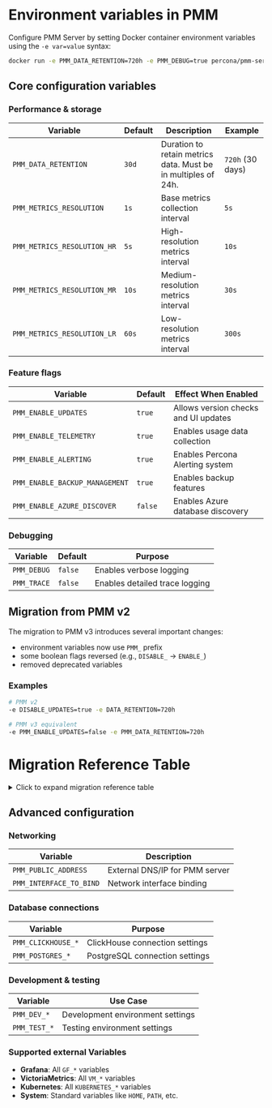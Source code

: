 # Environment variables in PMM

Configure PMM Server by setting Docker container environment variables using the `-e var=value` syntax:

```bash
docker run -e PMM_DATA_RETENTION=720h -e PMM_DEBUG=true percona/pmm-server:3
```

## Core configuration variables

### Performance & storage

| Variable | Default | Description | Example |
|----------|---------|-------------|----------|
| `PMM_DATA_RETENTION` | `30d` | Duration to retain metrics data. Must be in multiples of 24h. | `720h` (30 days) |
| `PMM_METRICS_RESOLUTION` | `1s` | Base metrics collection interval | `5s` |
| `PMM_METRICS_RESOLUTION_HR` | `5s` | High-resolution metrics interval | `10s` |
| `PMM_METRICS_RESOLUTION_MR` | `10s` | Medium-resolution metrics interval | `30s` |
| `PMM_METRICS_RESOLUTION_LR` | `60s` | Low-resolution metrics interval | `300s` |

### Feature flags

| Variable | Default | Effect When Enabled |
|----------|---------|-------------------|
| `PMM_ENABLE_UPDATES` | `true` | Allows version checks and UI updates |
| `PMM_ENABLE_TELEMETRY` | `true` | Enables usage data collection |
| `PMM_ENABLE_ALERTING` | `true` | Enables Percona Alerting system |
| `PMM_ENABLE_BACKUP_MANAGEMENT` | `true` | Enables backup features |
| `PMM_ENABLE_AZURE_DISCOVER` | `false` | Enables Azure database discovery |

### Debugging

| Variable | Default | Purpose |
|----------|---------|---------|
| `PMM_DEBUG` | `false` | Enables verbose logging |
| `PMM_TRACE` | `false` | Enables detailed trace logging |

## Migration from PMM v2

The migration to PMM v3 introduces several important changes:

- environment variables now use `PMM_` prefix
- some boolean flags reversed (e.g., `DISABLE_` → `ENABLE_`)
- removed deprecated variables

### Examples

```bash
# PMM v2
-e DISABLE_UPDATES=true -e DATA_RETENTION=720h

# PMM v3 equivalent
-e PMM_ENABLE_UPDATES=false -e PMM_DATA_RETENTION=720h
```

# Migration Reference Table

<details>
<summary>Click to expand migration reference table</summary>

## Core Variables

| PMM 2 | PMM 3 | Comments |
|-------|-------|----------|
| `DATA_RETENTION` | `PMM_DATA_RETENTION` | |
| `DISABLE_ALERTING` | `PMM_ENABLE_ALERTING` | |
| `DISABLE_UPDATES` | `PMM_ENABLE_UPDATES` | |
| `DISABLE_TELEMETRY` | `PMM_ENABLE_TELEMETRY` | |
| `DISABLE_BACKUP_MANAGEMENT` | `PMM_ENABLE_BACKUP_MANAGEMENT` | Note the reverted boolean |
| `ENABLE_AZUREDISCOVER` | `PMM_ENABLE_AZURE_DISCOVER` | |
| `ENABLE_RBAC` | `PMM_ENABLE_ACCESS_CONTROL` | |
| `LESS_LOG_NOISE` | | Removed in PMM v3 |

## Metrics Configuration

| PMM 2 | PMM 3 | Comments |
|-------|-------|----------|
| `METRICS_RESOLUTION` | `PMM_METRICS_RESOLUTION` | |
| `METRICS_RESOLUTION_HR` | `PMM_METRICS_RESOLUTION_HR` | |
| `METRICS_RESOLUTION_LR` | `PMM_METRICS_RESOLUTION_LR` | |
| `METRICS_RESOLUTION_MR` | `PMM_METRICS_RESOLUTION_MR` | |

## Authentication & Percona Platform

| PMM 2 | PMM 3 | Comments |
|-------|-------|----------|
| `OAUTH_PMM_CLIENT_ID` | `PMM_DEV_OAUTH_CLIENT_ID` | |
| `OAUTH_PMM_CLIENT_SECRET` | `PMM_DEV_OAUTH_CLIENT_SECRET` | |
| `PERCONA_PLATFORM_API_TIMEOUT` | `PMM_DEV_PERCONA_PLATFORM_API_TIMEOUT` | |
| `PERCONA_TEST_PLATFORM_ADDRESS` | `PMM_DEV_PERCONA_PLATFORM_ADDRESS` | |
| `PERCONA_TEST_PLATFORM_INSECURE` | `PMM_DEV_PERCONA_PLATFORM_INSECURE` | |
| `PERCONA_TEST_PLATFORM_PUBLIC_KEY` | `PMM_DEV_PERCONA_PLATFORM_PUBLIC_KEY` | |

## ClickHouse Configuration

| PMM 2 | PMM 3 | Comments |
|-------|-------|----------|
| `PERCONA_TEST_PMM_CLICKHOUSE_ADDR` | `PMM_CLICKHOUSE_ADDR` | |
| `PERCONA_TEST_PMM_CLICKHOUSE_DATABASE` | `PMM_CLICKHOUSE_DATABASE` | |
| `PERCONA_TEST_PMM_CLICKHOUSE_DATASOURCE` | `PMM_CLICKHOUSE_DATASOURCE` | |
| `PERCONA_TEST_PMM_CLICKHOUSE_HOST` | `PMM_CLICKHOUSE_HOST` | |
| `PERCONA_TEST_PMM_CLICKHOUSE_PORT` | `PMM_CLICKHOUSE_PORT` | |
| `PERCONA_TEST_PMM_DISABLE_BUILTIN_CLICKHOUSE` | `PMM_DISABLE_BUILTIN_CLICKHOUSE` | |
| `PERCONA_TEST_PMM_CLICKHOUSE_BLOCK_SIZE` | | Removed in PMM v3, because of new clickhouse version |
| `PERCONA_TEST_PMM_CLICKHOUSE_POOL_SIZE` | | Removed in PMM v3, because of new clickhouse version |

## PostgreSQL Configuration

| PMM 2 | PMM 3 | Comments |
|-------|-------|----------|
| `PERCONA_TEST_POSTGRES_ADDR` | `PMM_POSTGRES_ADDR` | |
| `PERCONA_TEST_POSTGRES_DBNAME` | `PMM_POSTGRES_DBNAME` | |
| `PERCONA_TEST_POSTGRES_USERNAME` | `PMM_POSTGRES_USERNAME` | |
| `PERCONA_TEST_POSTGRES_DBPASSWORD` | `PMM_POSTGRES_DBPASSWORD` | |
| `PERCONA_TEST_POSTGRES_SSL_CA_PATH` | `PMM_POSTGRES_SSL_CA_PATH` | |
| `PERCONA_TEST_POSTGRES_SSL_CERT_PATH` | `PMM_POSTGRES_SSL_CERT_PATH` | |
| `PERCONA_TEST_POSTGRES_SSL_KEY_PATH` | `PMM_POSTGRES_SSL_KEY_PATH` | |
| `PERCONA_TEST_POSTGRES_SSL_MODE` | `PMM_POSTGRES_SSL_MODE` | |
| `PERCONA_TEST_PMM_DISABLE_BUILTIN_POSTGRES` | `PMM_DISABLE_BUILTIN_POSTGRES` | |

## Telemetry & Development

| PMM 2 | PMM 3 | Comments |
|-------|-------|----------|
| `PMM_TEST_TELEMETRY_DISABLE_SEND` | `PMM_DEV_TELEMETRY_DISABLE_SEND` | |
| `PERCONA_TEST_TELEMETRY_DISABLE_START_DELAY` | `PMM_DEV_TELEMETRY_DISABLE_START_DELAY` | |
| `PMM_TEST_TELEMETRY_FILE` | `PMM_DEV_TELEMETRY_FILE` | |
| `PERCONA_TEST_TELEMETRY_HOST` | `PMM_DEV_TELEMETRY_HOST` | |
| `PERCONA_TEST_TELEMETRY_INTERVAL` | `PMM_DEV_TELEMETRY_INTERVAL` | |
| `PERCONA_TEST_TELEMETRY_RETRY_BACKOFF` | `PMM_DEV_TELEMETRY_RETRY_BACKOFF` | |
| `PERCONA_TEST_VERSION_SERVICE_URL` | `PMM_DEV_VERSION_SERVICE_URL` | |
| `PERCONA_TEST_STARLARK_ALLOW_RECURSION` | `PMM_DEV_ADVISOR_STARLARK_ALLOW_RECURSION` | |

## Removed Variables

| PMM 2 | PMM 3 | Comments |
|-------|-------|----------|
| `PERCONA_TEST_AUTH_HOST` | | Removed in PMM v3, use `PMM_DEV_PERCONA_PLATFORM_ADDRESS` |
| `PERCONA_TEST_CHECKS_HOST` | | Removed in PMM v3, use `PMM_DEV_PERCONA_PLATFORM_ADDRESS` |
| `PERCONA_TEST_CHECKS_INTERVAL` | | Removed in PMM v3 as it wasn't actually used |
| `PERCONA_TEST_CHECKS_PUBLIC_KEY` | | Removed in PMM v3, use `PMM_DEV_PERCONA_PLATFORM_PUBLIC_KEY` |
| `PERCONA_TEST_NICER_API` | | Removed in PMM v3 |
| `PERCONA_TEST_SAAS_HOST` | | Removed in PMM v3, use `PMM_DEV_PERCONA_PLATFORM_ADDRESS` |

</details>

## Advanced configuration

### Networking

| Variable | Description |
|----------|-------------|
| `PMM_PUBLIC_ADDRESS` | External DNS/IP for PMM server |
| `PMM_INTERFACE_TO_BIND` | Network interface binding |

### Database connections

| Variable | Purpose |
|----------|----------|
| `PMM_CLICKHOUSE_*` | ClickHouse connection settings |
| `PMM_POSTGRES_*` | PostgreSQL connection settings |

### Development & testing

| Variable | Use Case |
|----------|----------|
| `PMM_DEV_*` | Development environment settings |
| `PMM_TEST_*` | Testing environment settings |

### Supported external Variables
- **Grafana**: All `GF_*` variables
- **VictoriaMetrics**: All `VM_*` variables
- **Kubernetes**: All `KUBERNETES_*` variables
- **System**: Standard variables like `HOME`, `PATH`, etc.
